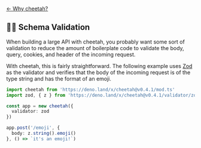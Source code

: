 [← Why cheetah?](https://github.com/azurystudio/cheetah#why-cheetah)

## 🧙‍♂️ Schema Validation

When building a large API with cheetah, you probably want some sort of validation to reduce the amount of boilerplate code to validate the body, query, cookies, and header of the incoming request.

With cheetah, this is fairly straightforward. The following example uses [Zod](https://github.com/colinhacks/zod) as the validator and verifies that the body of the incoming request is of the type string and has the format of an emoji.

```ts
import cheetah from 'https://deno.land/x/cheetah@v0.4.1/mod.ts'
import zod, { z } from 'https://deno.land/x/cheetah@v0.4.1/validator/zod.ts'

const app = new cheetah({
  validator: zod
})

app.post('/emoji', {
  body: z.string().emoji()
}, () => `it's an emoji!`)
```
